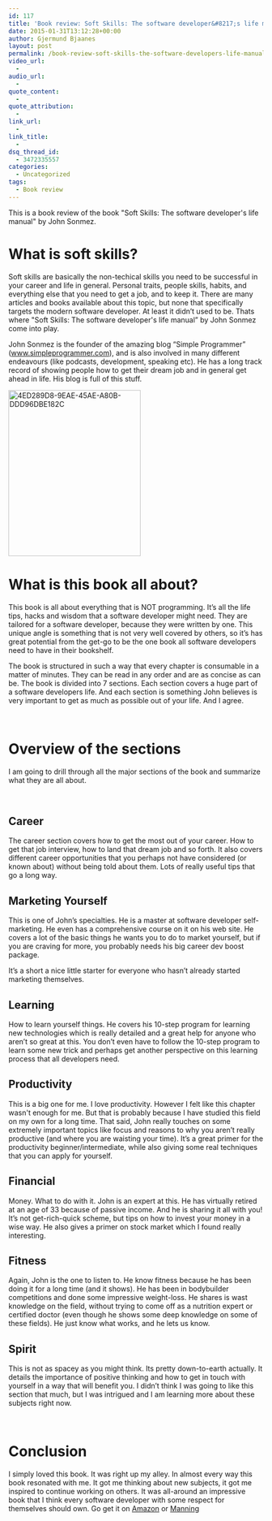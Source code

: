 ```yaml
---
id: 117
title: 'Book review: Soft Skills: The software developer&#8217;s life manual'
date: 2015-01-31T13:12:28+00:00
author: Gjermund Bjaanes
layout: post
permalink: /book-review-soft-skills-the-software-developers-life-manual/
video_url:
  - 
audio_url:
  - 
quote_content:
  - 
quote_attribution:
  - 
link_url:
  - 
link_title:
  - 
dsq_thread_id:
  - 3472335557
categories:
  - Uncategorized
tags:
  - Book review
---
```

This is a book review of the book "Soft Skills: The software developer's life manual" by John Sonmez.

<!--more-->
# What is soft skills?

Soft skills are basically the non-techical skills you need to be successful in your career and life in general. Personal traits, people skills, habits, and everything else that you need to get a job, and to keep it. There are many articles and books available about this topic, but none that specifically targets the modern software developer. At least it didn’t used to be. Thats where "Soft Skills: The software developer's life manual” by John Sonmez come into play.

John Sonmez is the founder of the amazing blog “Simple Programmer” (www.simpleprogrammer.com), and is also involved in many different endeavours (like podcasts, development, speaking etc). He has a long track record of showing people how to get their dream job and in general get ahead in life. His blog is full of this stuff.

[<img class="alignnone wp-image-120" src="http://gjermundbjaanes.com/wp-content/uploads/2015/01/4ED289D8-9EAE-45AE-A80B-DDD96DBE182C.jpg" alt="4ED289D8-9EAE-45AE-A80B-DDD96DBE182C" width="261" height="327" srcset="http://gjermundbjaanes.com/wp-content/uploads/2015/01/4ED289D8-9EAE-45AE-A80B-DDD96DBE182C.jpg 399w, http://gjermundbjaanes.com/wp-content/uploads/2015/01/4ED289D8-9EAE-45AE-A80B-DDD96DBE182C-239x300.jpg 239w" sizes="(max-width: 261px) 100vw, 261px" />](http://gjermundbjaanes.com/wp-content/uploads/2015/01/4ED289D8-9EAE-45AE-A80B-DDD96DBE182C.jpg)

# What is this book all about?

This book is all about everything that is NOT programming. It’s all the life tips, hacks and wisdom that a software developer might need. They are tailored for a software developer, because they were written by one. This unique angle is something that is not very well covered by others, so it’s has great potential from the get-go to be the one book all software developers need to have in their bookshelf.

The book is structured in such a way that every chapter is consumable in a matter of minutes. They can be read in any order and are as concise as can be. The book is divided into 7 sections. Each section covers a huge part of a software developers life. And each section is something John believes is very important to get as much as possible out of your life. And I agree.

&nbsp;

# Overview of the sections

I am going to drill through all the major sections of the book and summarize what they are all about.

&nbsp;

## Career

The career section covers how to get the most out of your career. How to get that job interview, how to land that dream job and so forth. It also covers different career opportunities that you perhaps not have considered (or known about) without being told about them. Lots of really useful tips that go a long way.

## Marketing Yourself

This is one of John’s specialties. He is a master at software developer self-marketing. He even has a comprehensive course on it on his web site. He covers a lot of the basic things he wants you to do to market yourself, but if you are craving for more, you probably needs his big career dev boost package.

It’s a short a nice little starter for everyone who hasn’t already started marketing themselves.

## Learning

How to learn yourself things. He covers his 10-step program for learning new technologies which is really detailed and a great help for anyone who aren’t so great at this. You don’t even have to follow the 10-step program to learn some new trick and perhaps get another perspective on this learning process that all developers need.

## Productivity

This is a big one for me. I love productivity. However I felt like this chapter wasn't enough for me. But that is probably because I have studied this field on my own for a long time. That said, John really touches on some extremely important topics like focus and reasons to why you aren’t really productive (and where you are waisting your time). It’s a great primer for the productivity beginner/intermediate, while also giving some real techniques that you can apply for yourself.

## Financial

Money. What to do with it. John is an expert at this. He has virtually retired at an age of 33 because of passive income. And he is sharing it all with you! It’s not get-rich-quick scheme, but tips on how to invest your money in a wise way. He also gives a primer on stock market which I found really interesting.

## Fitness

Again, John is the one to listen to. He know fitness because he has been doing it for a long time (and it shows). He has been in bodybuilder competitions and done some impressive weight-loss. He shares is wast knowledge on the field, without trying to come off as a nutrition expert or certified doctor (even though he shows some deep knowledge on some of these fields). He just know what works, and he lets us know.

## Spirit

This is not as spacey as you might think. Its pretty down-to-earth actually. It details the importance of positive thinking and how to get in touch with yourself in a way that will benefit you. I didn’t think I was going to like this section that much, but I was intrigued and I am learning more about these subjects right now.

&nbsp;

# Conclusion

I simply loved this book. It was right up my alley. In almost every way this book resonated with me. It got me thinking about new subjects, it got me inspired to continue working on others. It was all-around an impressive book that I think every software developer with some respect for themselves should own. Go get it on <a title="Buy Soft Skills on Amazon" href="http://www.amazon.com/Soft-Skills-software-developers-manual/dp/1617292397" target="_blank">Amazon</a> or <a title="Buy Soft Skills on Manning" href="http://www.manning.com/sonmez/" target="_blank">Manning</a>